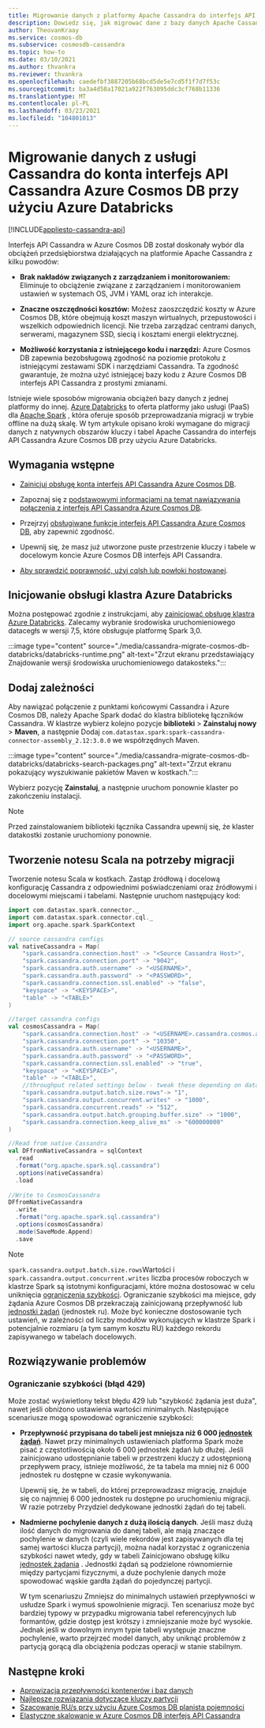 ```yaml
---
title: Migrowanie danych z platformy Apache Cassandra do interfejs API Cassandra Azure Cosmos DB przy użyciu funkcji datakosteks (Spark)
description: Dowiedz się, jak migrować dane z bazy danych Apache Cassandra do interfejs API Cassandra Azure Cosmos DB przy użyciu Azure Databricks i platformy Spark.
author: TheovanKraay
ms.service: cosmos-db
ms.subservice: cosmosdb-cassandra
ms.topic: how-to
ms.date: 03/10/2021
ms.author: thvankra
ms.reviewer: thvankra
ms.openlocfilehash: caedefbf3887205b68bcd5de5e7cd5f1f7d7f53c
ms.sourcegitcommit: ba3a4d58a17021a922f763095ddc3cf768b11336
ms.translationtype: MT
ms.contentlocale: pl-PL
ms.lasthandoff: 03/23/2021
ms.locfileid: "104801013"
---
```

# <a name="migrate-data-from-cassandra-to-an-azure-cosmos-db-cassandra-api-account-by-using-azure-databricks"></a>Migrowanie danych z usługi Cassandra do konta interfejs API Cassandra Azure Cosmos DB przy użyciu Azure Databricks
[!INCLUDE[appliesto-cassandra-api](includes/appliesto-cassandra-api.md)]

Interfejs API Cassandra w Azure Cosmos DB został doskonały wybór dla obciążeń przedsiębiorstwa działających na platformie Apache Cassandra z kilku powodów:

* **Brak nakładów związanych z zarządzaniem i monitorowaniem:** Eliminuje to obciążenie związane z zarządzaniem i monitorowaniem ustawień w systemach OS, JVM i YAML oraz ich interakcje.

* **Znaczne oszczędności kosztów:** Możesz zaoszczędzić koszty w Azure Cosmos DB, które obejmują koszt maszyn wirtualnych, przepustowości i wszelkich odpowiednich licencji. Nie trzeba zarządzać centrami danych, serwerami, magazynem SSD, siecią i kosztami energii elektrycznej.

* **Możliwość korzystania z istniejącego kodu i narzędzi:** Azure Cosmos DB zapewnia bezobsługową zgodność na poziomie protokołu z istniejącymi zestawami SDK i narzędziami Cassandra. Ta zgodność gwarantuje, że można użyć istniejącej bazy kodu z Azure Cosmos DB interfejs API Cassandra z prostymi zmianami.

Istnieje wiele sposobów migrowania obciążeń bazy danych z jednej platformy do innej. [Azure Databricks](https://azure.microsoft.com/services/databricks/) to oferta platformy jako usługi (PaaS) dla [Apache Spark](https://spark.apache.org/) , która oferuje sposób przeprowadzania migracji w trybie offline na dużą skalę. W tym artykule opisano kroki wymagane do migracji danych z natywnych obszarów kluczy i tabel Apache Cassandra do interfejs API Cassandra Azure Cosmos DB przy użyciu Azure Databricks.

## <a name="prerequisites"></a>Wymagania wstępne

* [Zainicjuj obsługę konta interfejs API Cassandra Azure Cosmos DB](create-cassandra-dotnet.md#create-a-database-account).

* Zapoznaj się z [podstawowymi informacjami na temat nawiązywania połączenia z interfejs API Cassandra Azure Cosmos DB](cassandra-spark-generic.md).

* Przejrzyj [obsługiwane funkcje interfejs API Cassandra Azure Cosmos DB,](cassandra-support.md) aby zapewnić zgodność.

* Upewnij się, że masz już utworzone puste przestrzenie kluczy i tabele w docelowym koncie Azure Cosmos DB interfejs API Cassandra.

* [Aby sprawdzić poprawność, użyj cqlsh lub powłoki hostowanej](cassandra-support.md#hosted-cql-shell-preview).

## <a name="provision-an-azure-databricks-cluster"></a>Inicjowanie obsługi klastra Azure Databricks

Można postępować zgodnie z instrukcjami, aby [zainicjować obsługę klastra Azure Databricks](/azure/databricks/scenarios/quickstart-create-databricks-workspace-portal). Zalecamy wybranie środowiska uruchomieniowego datacegłs w wersji 7,5, które obsługuje platformę Spark 3,0.

:::image type="content" source="./media/cassandra-migrate-cosmos-db-databricks/databricks-runtime.png" alt-text="Zrzut ekranu przedstawiający Znajdowanie wersji środowiska uruchomieniowego datakosteks.":::

## <a name="add-dependencies"></a>Dodaj zależności

Aby nawiązać połączenie z punktami końcowymi Cassandra i Azure Cosmos DB, należy Apache Spark dodać do klastra bibliotekę łączników Cassandra. W klastrze wybierz kolejno pozycje **biblioteki**  >  **Zainstaluj nowy**  >  **Maven**, a następnie Dodaj `com.datastax.spark:spark-cassandra-connector-assembly_2.12:3.0.0` we współrzędnych Maven.

:::image type="content" source="./media/cassandra-migrate-cosmos-db-databricks/databricks-search-packages.png" alt-text="Zrzut ekranu pokazujący wyszukiwanie pakietów Maven w kostkach.":::

Wybierz pozycję **Zainstaluj**, a następnie uruchom ponownie klaster po zakończeniu instalacji.

> [!NOTE]
> Przed zainstalowaniem biblioteki łącznika Cassandra upewnij się, że klaster datakostki zostanie uruchomiony ponownie.

## <a name="create-scala-notebook-for-migration"></a>Tworzenie notesu Scala na potrzeby migracji

Tworzenie notesu Scala w kostkach. Zastąp źródłową i docelową konfigurację Cassandra z odpowiednimi poświadczeniami oraz źródłowymi i docelowymi miejscami i tabelami. Następnie uruchom następujący kod:

```scala
import com.datastax.spark.connector._
import com.datastax.spark.connector.cql._
import org.apache.spark.SparkContext

// source cassandra configs
val nativeCassandra = Map( 
    "spark.cassandra.connection.host" -> "<Source Cassandra Host>",
    "spark.cassandra.connection.port" -> "9042",
    "spark.cassandra.auth.username" -> "<USERNAME>",
    "spark.cassandra.auth.password" -> "<PASSWORD>",
    "spark.cassandra.connection.ssl.enabled" -> "false",
    "keyspace" -> "<KEYSPACE>",
    "table" -> "<TABLE>"
)

//target cassandra configs
val cosmosCassandra = Map( 
    "spark.cassandra.connection.host" -> "<USERNAME>.cassandra.cosmos.azure.com",
    "spark.cassandra.connection.port" -> "10350",
    "spark.cassandra.auth.username" -> "<USERNAME>",
    "spark.cassandra.auth.password" -> "<PASSWORD>",
    "spark.cassandra.connection.ssl.enabled" -> "true",
    "keyspace" -> "<KEYSPACE>",
    "table" -> "<TABLE>",
    //throughput related settings below - tweak these depending on data volumes. 
    "spark.cassandra.output.batch.size.rows"-> "1",
    "spark.cassandra.output.concurrent.writes" -> "1000",
    "spark.cassandra.concurrent.reads" -> "512",
    "spark.cassandra.output.batch.grouping.buffer.size" -> "1000",
    "spark.cassandra.connection.keep_alive_ms" -> "600000000"
)

//Read from native Cassandra
val DFfromNativeCassandra = sqlContext
  .read
  .format("org.apache.spark.sql.cassandra")
  .options(nativeCassandra)
  .load
  
//Write to CosmosCassandra
DFfromNativeCassandra
  .write
  .format("org.apache.spark.sql.cassandra")
  .options(cosmosCassandra)
  .mode(SaveMode.Append)
  .save
```

> [!NOTE]
> `spark.cassandra.output.batch.size.rows`Wartości i `spark.cassandra.output.concurrent.writes` liczba procesów roboczych w klastrze Spark są istotnymi konfiguracjami, które można dostosować w celu uniknięcia [ograniczenia szybkości](/samples/azure-samples/azure-cosmos-cassandra-java-retry-sample/azure-cosmos-db-cassandra-java-retry-sample/). Ograniczanie szybkości ma miejsce, gdy żądania Azure Cosmos DB przekraczają zainicjowaną przepływność lub [jednostki żądań](./request-units.md) (jednostek ru). Może być konieczne dostosowanie tych ustawień, w zależności od liczby modułów wykonujących w klastrze Spark i potencjalnie rozmiaru (a tym samym kosztu RU) każdego rekordu zapisywanego w tabelach docelowych.

## <a name="troubleshoot"></a>Rozwiązywanie problemów

### <a name="rate-limiting-429-error"></a>Ograniczanie szybkości (błąd 429)

Może zostać wyświetlony tekst błędu 429 lub "szybkość żądania jest duża", nawet jeśli obniżono ustawienia wartości minimalnych. Następujące scenariusze mogą spowodować ograniczenie szybkości:

* **Przepływność przypisana do tabeli jest mniejsza niż 6 000 [jednostek żądań](./request-units.md)**. Nawet przy minimalnych ustawieniach platforma Spark może pisać z częstotliwością około 6 000 jednostek żądań lub dłużej. Jeśli zainicjowano udostępnianie tabeli w przestrzeni kluczy z udostępnioną przepływem pracy, istnieje możliwość, że ta tabela ma mniej niż 6 000 jednostek ru dostępne w czasie wykonywania.

    Upewnij się, że w tabeli, do której przeprowadzasz migrację, znajduje się co najmniej 6 000 jednostek ru dostępne po uruchomieniu migracji. W razie potrzeby Przydziel dedykowane jednostki żądań do tej tabeli.

* **Nadmierne pochylenie danych z dużą ilością danych**. Jeśli masz dużą ilość danych do migrowania do danej tabeli, ale mają znaczące pochylenie w danych (czyli wiele rekordów jest zapisywanych dla tej samej wartości klucza partycji), można nadal korzystać z ograniczenia szybkości nawet wtedy, gdy w tabeli Zainicjowano obsługę kilku [jednostek żądania](./request-units.md) . Jednostki żądań są podzielone równomiernie między partycjami fizycznymi, a duże pochylenie danych może spowodować wąskie gardła żądań do pojedynczej partycji.

    W tym scenariuszu Zmniejsz do minimalnych ustawień przepływności w usłudze Spark i wymuś spowolnienie migracji. Ten scenariusz może być bardziej typowy w przypadku migrowania tabel referencyjnych lub formantów, gdzie dostęp jest krótszy i zmniejszanie może być wysokie. Jednak jeśli w dowolnym innym typie tabeli występuje znaczne pochylenie, warto przejrzeć model danych, aby uniknąć problemów z partycją gorącą dla obciążenia podczas operacji w stanie stabilnym.

## <a name="next-steps"></a>Następne kroki

* [Aprowizacja przepływności kontenerów i baz danych](set-throughput.md)
* [Najlepsze rozwiązania dotyczące kluczy partycji](partitioning-overview.md#choose-partitionkey)
* [Szacowanie RU/s przy użyciu Azure Cosmos DB planista pojemności](estimate-ru-with-capacity-planner.md)
* [Elastyczne skalowanie w Azure Cosmos DB interfejs API Cassandra](manage-scale-cassandra.md)
